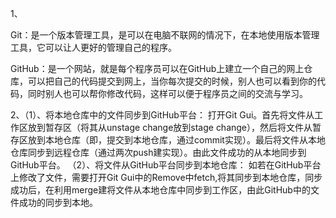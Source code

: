 ﻿
1、

Git：是一个版本管理工具，是可以在电脑不联网的情况下，在本地使用版本管理工具，它可以让人更好的管理自己的程序。

GitHub：是一个网站，就是每个程序员可以在GitHub上建立一个自己的网上仓库，可以把自己的代码提交到网上，当你每次提交的时候，别人也可以看到你的代码，同时别人也可以帮你修改代码，这样可以便于程序员之间的交流与学习。

2、（1）、将本地仓库中的文件同步到GitHub平台：
      打开Git Gui。首先将文件从工作区放到暂存区（将其从unstage change放到stage change），然后将文件从暂存区放到本地仓库（即，提交到本地仓库，通过commit实现）。最后将文件从本地仓库同步到远程仓库（通过两次push建实现）。由此文件成功的从本地同步到GitHub平台。
     （2）、将文件从GitHub平台同步到本地仓库：
     如若在GitHub平台上修改了文件，需要打开Git Gui中的Remove中fetch,将其同步到本地仓库，同步成功后，在利用merge建将文件从本地仓库中同步到工作区，由此GitHub中的文件成功的同步到本地。









